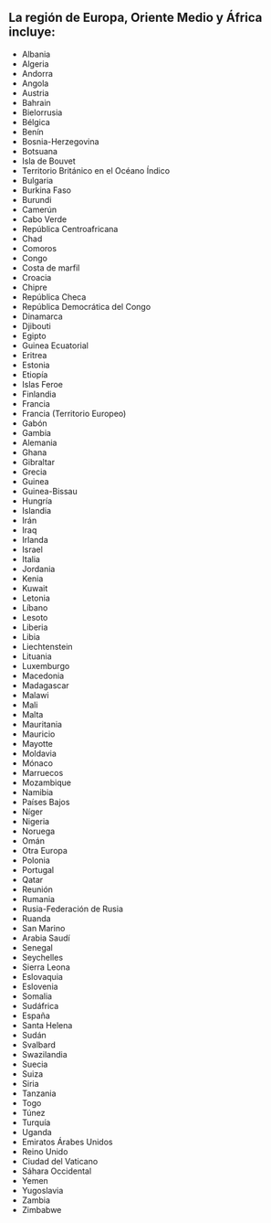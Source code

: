 ## La región de Europa, Oriente Medio y África incluye:

* Albania
* Algeria
* Andorra
* Angola
* Austria
* Bahrain
* Bielorrusia
* Bélgica
* Benín
* Bosnia-Herzegovina
* Botsuana
* Isla de Bouvet
* Territorio Británico en el Océano Índico
* Bulgaria
* Burkina Faso
* Burundi
* Camerún
* Cabo Verde
* República Centroafricana
* Chad
* Comoros
* Congo
* Costa de marfil
* Croacia
* Chipre
* República Checa
* República Democrática del Congo
* Dinamarca
* Djibouti
* Egipto
* Guinea Ecuatorial
* Eritrea
* Estonia
* Etiopía
* Islas Feroe
* Finlandia
* Francia
* Francia (Territorio Europeo)
* Gabón
* Gambia
* Alemania
* Ghana
* Gibraltar
* Grecia
* Guinea
* Guinea-Bissau
* Hungría
* Islandia
* Irán
* Iraq
* Irlanda
* Israel
* Italia
* Jordania
* Kenia
* Kuwait
* Letonia
* Líbano
* Lesoto
* Liberia
* Libia
* Liechtenstein
* Lituania
* Luxemburgo
* Macedonia
* Madagascar
* Malawi
* Mali
* Malta
* Mauritania
* Mauricio
* Mayotte
* Moldavia
* Mónaco
* Marruecos
* Mozambique
* Namibia
* Países Bajos
* Níger
* Nigeria
* Noruega
* Omán
* Otra Europa
* Polonia
* Portugal
* Qatar
* Reunión
* Rumania
* Rusia-Federación de Rusia
* Ruanda
* San Marino
* Arabia Saudí
* Senegal
* Seychelles
* Sierra Leona
* Eslovaquia
* Eslovenia
* Somalia
* Sudáfrica
* España
* Santa Helena
* Sudán
* Svalbard
* Swazilandia
* Suecia
* Suiza
* Siria
* Tanzania
* Togo
* Túnez
* Turquía
* Uganda
* Emiratos Árabes Unidos
* Reino Unido
* Ciudad del Vaticano
* Sáhara Occidental
* Yemen
* Yugoslavia
* Zambia
* Zimbabwe
